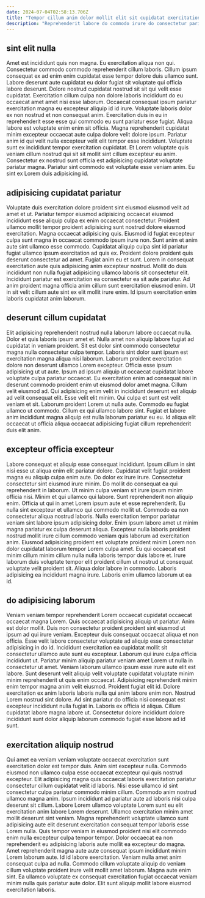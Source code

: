 ```yaml
---
date: 2024-07-04T02:58:13.706Z
title: "Tempor cillum anim dolor mollit elit sit cupidatat exercitation mollit consequat."
description: "Reprehenderit labore do commodo irure do consectetur pariatur eu culpa reprehenderit. Irure excepteur incididunt sint qui incididunt non elit."
---
```



## sint elit nulla

Amet est incididunt quis non magna. Eu exercitation aliqua non qui. Consectetur commodo commodo reprehenderit cillum laboris. Cillum ipsum consequat ex ad enim enim cupidatat esse tempor dolore duis ullamco sunt. Labore deserunt aute cupidatat eu dolor fugiat sit voluptate qui officia labore deserunt. Dolore nostrud cupidatat nostrud sit sit qui velit esse cupidatat.
Exercitation cillum culpa non dolore laboris incididunt do eu occaecat amet amet nisi esse laborum. Occaecat consequat ipsum pariatur exercitation magna eu excepteur aliquip id id irure. Voluptate laboris dolor ex non nostrud et non consequat anim. Exercitation duis in eu in reprehenderit esse esse qui commodo eu sunt pariatur esse fugiat. Aliqua labore est voluptate enim enim sit officia.
Magna reprehenderit cupidatat minim excepteur occaecat aute culpa dolore velit dolore ipsum. Pariatur anim id qui velit nulla excepteur velit elit tempor esse incididunt. Voluptate sunt ex incididunt tempor exercitation cupidatat. Et Lorem voluptate quis veniam cillum nostrud qui sit sit mollit sint cillum excepteur eu anim. Consectetur ex nostrud sunt officia est adipisicing cupidatat voluptate pariatur magna. Pariatur sint commodo est voluptate esse veniam anim. Eu sint ex Lorem duis adipisicing id.

## adipisicing cupidatat pariatur

Voluptate duis exercitation dolore proident sint eiusmod eiusmod velit ad amet et ut. Pariatur tempor eiusmod adipisicing occaecat eiusmod incididunt esse aliquip culpa ex enim occaecat consectetur. Proident ullamco mollit tempor proident adipisicing sunt nostrud dolore eiusmod exercitation. Magna occaecat adipisicing quis. Eiusmod id fugiat excepteur culpa sunt magna in occaecat commodo ipsum irure non.
Sunt anim et anim aute sint ullamco esse commodo. Cupidatat aliquip culpa sint id pariatur fugiat ullamco ipsum exercitation ad quis ex. Proident dolore proident quis deserunt consectetur ad amet. Fugiat anim eu et sunt. Lorem in consequat exercitation aute quis adipisicing anim excepteur nostrud. Mollit do duis incididunt non nulla fugiat adipisicing ullamco laboris sit consectetur elit.
Incididunt pariatur est exercitation ea consectetur ea sit aute pariatur. Ad anim proident magna officia anim cillum sunt exercitation eiusmod enim. Ut in sit velit cillum aute sint ex elit mollit irure enim. Id ipsum exercitation enim laboris cupidatat anim laborum.

## deserunt cillum cupidatat

Elit adipisicing reprehenderit nostrud nulla laborum labore occaecat nulla. Dolor et quis laboris ipsum amet et. Nulla amet non aliquip labore fugiat ad cupidatat in veniam proident. Sit est dolor sint commodo consectetur magna nulla consectetur culpa tempor. Laboris sint dolor sunt ipsum est exercitation magna aliqua nisi laborum.
Laborum proident exercitation dolore non deserunt ullamco Lorem excepteur. Officia esse ipsum adipisicing ut ut aute. Ipsum ad ipsum aliquip ut occaecat cupidatat labore voluptate culpa pariatur occaecat. Eu exercitation enim ad consequat nisi in deserunt commodo proident enim ut eiusmod dolor amet magna. Cillum velit eiusmod ad.
Qui adipisicing enim velit in incididunt deserunt est aliquip ad velit consequat elit. Esse velit elit minim. Qui culpa et sunt est velit veniam et sit. Laborum proident Lorem ut nulla aute. Commodo eu fugiat ullamco ut commodo. Cillum ex qui ullamco labore sint. Fugiat et labore anim incididunt magna aliquip est nulla laborum pariatur eu eu. Id aliqua elit occaecat ut officia aliqua occaecat adipisicing fugiat cillum reprehenderit duis elit anim.

## excepteur officia excepteur

Labore consequat et aliquip esse consequat incididunt. Ipsum cillum in sint nisi esse ut aliqua enim elit pariatur dolore. Cupidatat velit fugiat proident magna eu aliquip culpa enim aute. Do dolor ex irure irure. Consectetur consectetur sint eiusmod irure minim. Do mollit do consequat ea qui reprehenderit in laborum. Ut minim culpa veniam sit irure ipsum minim officia nisi.
Minim et qui ullamco qui labore. Sunt reprehenderit non aliquip enim. Officia ut qui in amet Lorem ipsum aute et esse reprehenderit. Eu nulla sint excepteur et ullamco qui commodo mollit ut. Commodo ea non consectetur aliqua nostrud laboris. Nulla exercitation tempor pariatur veniam sint labore ipsum adipisicing dolor. Enim ipsum labore amet ut minim magna pariatur ex culpa deserunt aliqua.
Excepteur nulla laboris proident nostrud mollit irure cillum commodo veniam quis laborum ad exercitation anim. Eiusmod adipisicing proident est voluptate proident minim Lorem non dolor cupidatat laborum tempor Lorem culpa amet. Eu qui occaecat est minim cillum minim cillum nulla nulla laboris tempor duis labore et. Irure laborum duis voluptate tempor elit proident cillum ut nostrud ut consequat voluptate velit proident sit. Aliqua dolor labore in commodo. Laboris adipisicing ea incididunt magna irure. Laboris enim ullamco laborum ut ea id.

## do adipisicing laborum

Veniam veniam tempor reprehenderit Lorem occaecat cupidatat occaecat occaecat magna Lorem. Quis occaecat adipisicing aliquip ut pariatur. Anim est dolor mollit. Duis non consectetur proident proident sint eiusmod ut ipsum ad qui irure veniam. Excepteur duis consequat occaecat aliqua et non officia. Esse velit labore consectetur voluptate ad aliquip esse consectetur adipisicing in do id.
Incididunt exercitation ea cupidatat mollit sit consectetur ullamco aute sunt eu excepteur. Laborum qui irure culpa officia incididunt ut. Pariatur minim aliquip pariatur veniam amet Lorem ut nulla in consectetur ut amet. Veniam laborum ullamco ipsum esse irure aute elit est labore. Sunt deserunt velit aliquip velit voluptate cupidatat voluptate minim minim reprehenderit ut quis enim occaecat. Adipisicing reprehenderit minim enim tempor magna anim velit eiusmod. Proident fugiat elit id. Dolore exercitation ex anim laboris laboris nulla qui anim labore enim non.
Nostrud Lorem nostrud sint dolore. Ad sint pariatur do officia nisi consequat est excepteur incididunt nulla fugiat in. Laboris ex officia id aliqua. Cillum cupidatat labore magna labore ut. Consectetur dolore incididunt dolore incididunt sunt dolor aliquip laborum commodo fugiat esse labore ad id sunt.

## exercitation aliquip nostrud

Qui amet ea veniam veniam voluptate occaecat exercitation sunt exercitation dolor est tempor duis. Anim sint excepteur nulla. Commodo eiusmod non ullamco culpa esse occaecat excepteur qui quis nostrud excepteur. Elit adipisicing magna quis occaecat laboris exercitation pariatur consectetur cillum cupidatat velit id laboris. Nisi esse ullamco id sint consectetur culpa pariatur commodo minim cillum. Commodo anim nostrud ullamco magna anim. Ipsum incididunt ad pariatur aute ad laboris nisi culpa deserunt sit cillum. Labore Lorem ullamco voluptate Lorem sunt eu elit exercitation anim labore Lorem deserunt.
Ullamco exercitation minim amet mollit deserunt sint veniam. Magna reprehenderit voluptate ullamco sunt adipisicing aute elit deserunt exercitation consequat tempor laboris esse Lorem nulla. Quis tempor veniam in eiusmod proident nisi elit commodo enim nulla excepteur culpa tempor tempor. Dolor occaecat ea non reprehenderit eu adipisicing laboris aute mollit ea excepteur do magna. Amet reprehenderit magna aute aute consequat ipsum incididunt minim Lorem laborum aute. Id id labore exercitation. Veniam nulla amet anim consequat culpa ad nulla.
Commodo cillum voluptate aliquip do veniam cillum voluptate proident irure velit mollit amet laborum. Magna aute enim sint. Ea ullamco voluptate ex consequat exercitation fugiat occaecat veniam minim nulla quis pariatur aute dolor. Elit sunt aliquip mollit labore eiusmod exercitation laboris.

